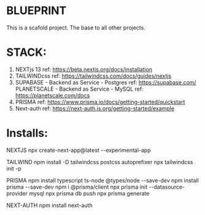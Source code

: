 # BLUEPRINT

This is a scafold project. The base to all other projects.

# STACK:

1. NEXTjs 13
   ref: https://beta.nextjs.org/docs/installation
2. TAILWINDcss
   ref: https://tailwindcss.com/docs/guides/nextjs
3. SUPABASE - Backend as Service - Postgres
   ref: https://supabase.com/
   PLANETSCALE - Backend as Service - MySQL
   ref: https://planetscale.com/docs
4. PRISMA
   ref: https://www.prisma.io/docs/getting-started/quickstart
5. Next-auth
   ref: https://next-auth.js.org/getting-started/example

# Installs:

NEXTJS
npx create-next-app@latest --experimental-app

TAILWIND
npm install -D tailwindcss postcss autoprefixer
npx tailwindcss init -p

PRISMA
npm install typescript ts-node @types/node --save-dev
npm install prisma --save-dev
npm i @prisma/client
npx prisma init --datasource-provider mysql
npx prisma db push
npx prisma generate

NEXT-AUTH
npm install next-auth

